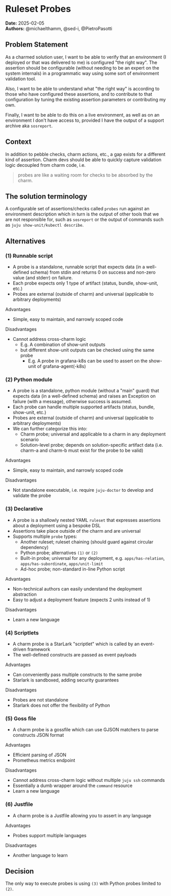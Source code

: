 # Ruleset Probes
**Date:** 2025-02-05<br/>
**Authors:** @michaelthamm, @sed-i, @PietroPasotti


## Problem Statement
As a charmed solution user, I want to be able to verify that an environment (I deployed or that was delivered to me) is configured "the right way". The assertion should be configurable (without needing to be an expert on the system internals) in a programmatic way using some sort of environment validation tool.

Also, I want to be able to understand what "the right way" is according to those who have configured these assertions, and to contribute to that configuration by tuning the existing assertion parameters or contributing my own.

Finally, I want to be able to do this on a live environment, as well as on an environment I don't have access to, provided I have the output of a support archive aka `sosreport`.

## Context
In addition to pebble checks, charm actions, etc., a gap exists for a different kind of assertion. Charm devs should be able to quickly capture validation logic decoupled from charm code, i.e.
> probes are like a waiting room for checks to be absorbed by the charm.

## The solution terminology
A configurable set of assertions/checks called `probes` run against an environment description which in turn is the output of other tools that we are not responsible for, such as `sosreport` or the output of commands such as `juju show-unit/kubectl describe`.

## Alternatives
### (1) Runnable script
- A probe is a standalone, runnable script that expects data (in a well-defined schema) from stdin and returns 0 on success and non-zero value (and stderr) on failure.
- Each probe expects only 1 type of artifact (status, bundle, show-unit, etc.)
- Probes are external (outside of charm) and universal (applicable to arbitrary deployments)

Advantages
- Simple, easy to maintain, and narrowly scoped code

Disadvantages
- Cannot address cross-charm logic
  - E.g. A combination of show-unit outputs
  - but different show-unit outputs can be checked using the same probe
    - E.g. A probe in grafana-k8s can be used to assert on the show-unit of grafana-agent(-k8s)

### (2) Python module
- A probe is a standalone, python module (without a "main" guard) that expects data (in a well-defined schema) and raises an Exception on failure (with a message), otherwise success is assumed.
- Each probe can handle multiple supported artifacts (status, bundle, show-unit, etc.)
- Probes are external (outside of charm) and universal (applicable to arbitrary deployments)
- We can further categorize this into:
  - Charm probe; universal and applicable to a charm in any deployment scenario
  - Solution-level probe; depends on solution-specific artifact data (i.e. charm-a and charm-b must exist for the probe to be valid)

Advantages
- Simple, easy to maintain, and narrowly scoped code

Disadvantages
- Not standalone executable, i.e. require `juju-doctor` to develop and validate the probe

### (3) Declarative
- A probe is a shallowly nested YAML `ruleset` that expresses assertions about a deployment using a bespoke DSL
- Assertions take place outside of the charm and are universal
- Supports multiple `probe` types:
  - Another ruleset; ruleset chaining (should guard against circular dependency)
  - Python probe; alternatives `(1)` or `(2)`
  - Built-in probe; universal for any deployment, e.g. `apps/has-relation`, `apps/has-subordinate`, `apps/unit-limit`
  - Ad-hoc probe; non-standard in-line Python script

Advantages
- Non-technical authors can easily understand the deployment abstraction
- Easy to adjust a deployment feature (expects 2 units instead of 1)

Disadvantages
- Learn a new language

### (4) Scriptlets
- A charm probe is a StarLark "scriptlet" which is called by an event-driven framework
- The well-defined constructs are passed as event payloads

Advantages
- Can conveniently pass multiple constructs to the same probe
- Starlark is sandboxed, adding security guarantees

Disadvantages
- Probes are not standalone
- Starlark does not offer the flexibility of Python

### (5) Goss file
- A charm probe is a gossfile which can use GJSON matchers to parse constructs JSON format

Advantages
- Efficient parsing of JSON
- Prometheus metrics endpoint

Disadvantages
- Cannot address cross-charm logic without multiple `juju ssh` commands
- Essentially a dumb wrapper around the `command` resource
- Learn a new language

### (6) Justfile
- A charm probe is a Justfile allowing you to assert in any language

Advantages
- Probes support multiple languages

Disadvantages
- Another language to learn

## Decision
The only way to execute probes is using `(3)` with Python probes limited to `(2)`. 
